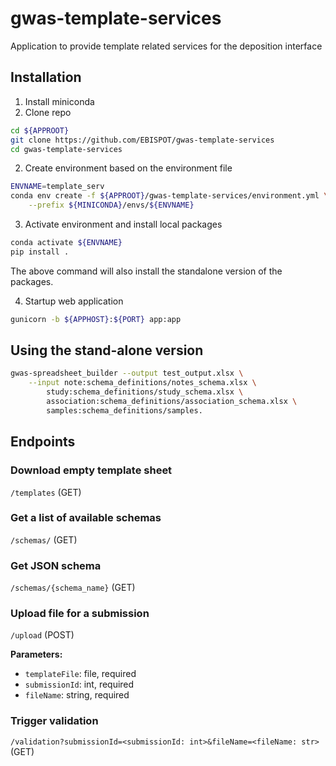 # gwas-template-services

Application to provide template related services for the deposition interface

## Installation

 1. Install miniconda
 2. Clone repo

```bash
cd ${APPROOT}
git clone https://github.com/EBISPOT/gwas-template-services
cd gwas-template-services
```

 2. Create environment based on the environment file

```bash
ENVNAME=template_serv
conda env create -f ${APPROOT}/gwas-template-services/environment.yml \
    --prefix ${MINICONDA}/envs/${ENVNAME}
```

 3. Activate environment and install local packages

```bash
conda activate ${ENVNAME}
pip install .
```

The above command will also install the standalone version of the packages.

 4. Startup web application

```bash
gunicorn -b ${APPHOST}:${PORT} app:app
```

## Using the stand-alone version

```bash
gwas-spreadsheet_builder --output test_output.xlsx \
    --input note:schema_definitions/notes_schema.xlsx \
        study:schema_definitions/study_schema.xlsx \
        association:schema_definitions/association_schema.xlsx \
        samples:schema_definitions/samples.
```

## Endpoints

### Download empty template sheet

`/templates` (GET)

### Get a list of available schemas

`/schemas/` (GET)

### Get JSON schema

`/schemas/{schema_name}` (GET)

### Upload file for a submission

`/upload` (POST)

**Parameters:**

  * `templateFile`: file, required
  * `submissionId`: int, required
  * `fileName`: string, required

### Trigger validation

`/validation?submissionId=<submissionId: int>&fileName=<fileName: str>` (GET)
